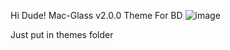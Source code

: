 Hi Dude!
Mac-Glass v2.0.0
Theme For BD
![image](https://imgur.com/a/i3JFuUI)

Just put in themes folder
